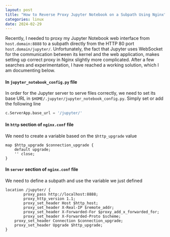 ```yaml
---
layout: post
title: "How to Reverse Proxy Jupyter Notebook on a Subpath Using Nginx"
categories: linux
date: 2024-02-29
---
```


Recently, I needed to proxy my Jupyter Notebook web interface from `host.domain:8888` to a subpath directly from the HTTP 80 port `host.domain/jupyter/`. Unfortunately, the fact that Jupyter uses WebSocket for the communication between its kernel and the web application, makes setting up correct proxy in Nginx slightly more complicated. After a few searches and experimentation, I have reached a working solution, which I am documenting below.

#### In `jupyter_notebook_config.py` file
In order for the Jupyter server to serve files correctly, we need to set its base URL in `$HOME/.jupyter/jupyter_notebook_config.py`. Simply set or add the following line
``` python
c.ServerApp.base_url = '/jupyter/'
```

#### In `http` section of `nginx.conf` file
We need to create a variable based on the `$http_upgrade` value
``` apacheconf
map $http_upgrade $connection_upgrade {
    default upgrade;
    '' close;
}
```

#### In `server` section of `nginx.conf` file
We need to define a subpath and use the variable we just defined
``` apacheconf
location /jupyter/ {
        proxy_pass http://localhost:8888;
        proxy_http_version 1.1;
        proxy_set_header Host $http_host;
        proxy_set_header X-Real-IP $remote_addr;
        proxy_set_header X-Forwarded-For $proxy_add_x_forwarded_for;
        proxy_set_header X-Forwarded-Proto $scheme;
	proxy_set_header Connection $connection_upgrade;
	proxy_set_header Upgrade $http_upgrade;
}
```
